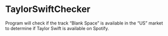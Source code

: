 # TaylorSwiftChecker
Program will check if the track “Blank Space” is available in the “US” market to determine if Taylor Swift is available on Spotify.

